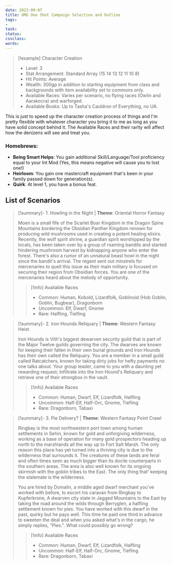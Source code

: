 ```yaml
---
date: 2022-09-07
title: OMG One Shot Campaign Selection and Outline
tags:
- 
task:
status:
cssclass:
words:
---
```

> [!example] Character Creation
> - Level: 3
> - Stat Arrangement: Standard Array (15 14 13 12 11 10 8)
> - Hit Points: Average
> - Wealth: 300gp in addition to starting equipment from class and backgrounds with item availability set to commons only.
> - Available Races: Varies per scenario, no flying races (Owlin and Aarakocra) and warforged.
> - Available Books: Up to Tasha's Cauldron of Everything, no UA.

This is just to speed up the character creation process of things and I'm pretty flexible with whatever character you bring it to me as long as you have solid concept behind it. The Available Races and their rarity will affect how the denizens will see and treat you. 
### Homebrews: 
- **Being Smart Helps**: You gain additional Skill/Language/Tool proficiency equal to your Int Mod (Yes, this means negative will cause you to lost one!)
- **Heirloom**: You gain one mastercraft equipment that's been in your family passed down for generation(s).
- **Quirk**: At level 1, you have a bonus feat. 
## List of Scenarios
> [!summary]- 1. Howling in the Night 
>| **Theme**: Oriental Horror Fantasy
>
>Moen is a small fife of the Scarlet Boar Kingdom in the Dragon Spine Mountains bordering the Obsidian Panther Kingdom renown for producing wild mushrooms used in creating a potent healing elixirs. Recently, the wolf spirit shrine, a guardian spirit worshipped by the locals, has been taken over by a group of roaming bandits and started hindering mushroom harvest by kidnapping anyone who enter the forest. There's also a rumor of an unnatural beast howl in the night since the bandit's arrival. The regent sent out minstrels for mercenaries to quell this issue as their main military is focused on securing their region from Obsidian forces. You are one of the mercenaries heard about the melody of opportunity.
>> [!info] Available Races
>>- Common: Human, Kobold, Lizardfolk, Goblinoid (Hob Goblin, Goblin, Bugbear), Dragonborn
>>- Uncommon: Elf, Dwarf, Gnome
>>- Rare: Halfling, Tiefling

> [!summary]- 2. Iron Hounds Reliquary 
>| **Theme**: Western Fantasy Heist 
>
>Iron Hounds is Vith's biggest dewarven security guild that is part of the Major Twelve guilds governing the city. The dwarves are known for keeping their fallen in their own burial grounds and Iron Hounds has their own called the Reliquary. You are a member in a small guild called Ratcatchers,  known for taking dirty jobs for hefty payments no one talks about. Your group leader, came to you with a daunting yet rewarding request; Infiltrate into the Iron Hound's Reliquary and retrieve one of their strongbox in the vault.
>> [!info] Available Races
>> - Common: Human, Dwarf, Elf, Lizardfolk, Halfling
>> - Uncommon: Half-Elf, Half-Orc, Gnome, Tiefling
>> - Rare: Dragonborn, Tabaxi

> [!summary]- 3. Pie Delivery?
>| **Theme**: Western Fantasy Point Crawl
>
>Ringbay is the most northwestern port town among human settlements in Sehin, known for gold and unforgiving wilderness, working as a base of operation for many gold prospectors heading up north to the marshlands  all the way up to Fort Salt Marsh. The only reason this place has yet turned into a thriving city is due to the wilderness that surrounds it. The creatures of these lands are feral and often times seen as much bigger than its docile counterparts in the southern areas. The area is also well known for its ongoing skirmish with the goblin tribes to the East. The only thing that' keeping the stalemate is the wilderness.
>
>You are hired by Domalin, a middle aged dwarf merchant you've worked with before, to escort his caravan from Ringbay to Kupferkrone, A dwarven city state in Jagged Mountains to the East by taking the road around the wilds through Berryglen, a halfling settlement known for pies. You have worked with this dwarf in the past, quirky but he pays well. This time he paid one third in advance to sweeten the deal and when you asked what's in the cargo, he simply replies, "Pies.". What could possibly go wrong?
>>[!info] Available Races
>>- Common: Human, Dwarf, Elf, Lizardfolk, Halfling
>>- Uncommon: Half-Elf, Half-Orc, Gnome, Tiefling
>>- Rare: Dragonborn, Tabaxi
